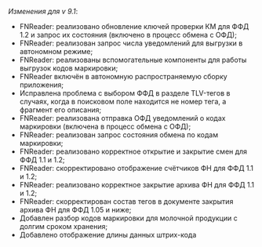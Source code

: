 _Изменения для v 9.1_:
- FNReader: реализовано обновление ключей проверки КМ для ФФД 1.2 и запрос их состояния (включено в процесс обмена с ОФД);
- FNReader: реализован запрос числа уведомлений для выгрузки в автономном режиме;
- FNReader: реализованы вспомогательные компоненты для работы выгрузок кодов маркировки;
- FNReader включён в автономную распространяемую сборку приложения;
- Исправлена проблема с выбором ФФД в разделе TLV-тегов в случаях, когда в поисковом поле находится не номер тега, а фрагмент его описания;
- FNReader: реализована отправка ОФД уведомлений о кодах маркировки (включена в процесс обмена с ОФД);
- FNReader: реализован запрос состояния обмена по кодам маркировки;
- FNReader: реализовано корректное открытие и закрытие смен для ФФД 1.1 и 1.2;
- FNReader: скорректировано отображение счётчиков ФН для ФФД 1.1 и 1.2;
- FNReader: реализовано корректное закрытие архива ФН для ФФД 1.1 и 1.2;
- FNReader: скорректирован состав тегов в документе закрытия архива ФН для ФФД 1.05 и ниже;
- Добавлен разбор кодов маркировки для молочной продукции с долгим сроком хранения;
- Добавлено отображение длины данных штрих-кода
